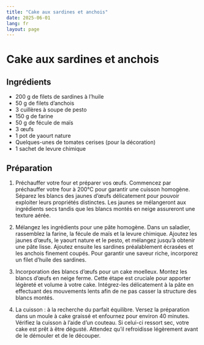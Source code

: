 ```yaml
---
title: "Cake aux sardines et anchois"
date: 2025-06-01
lang: fr
layout: page
---
```

# Cake aux sardines et anchois

## Ingrédients

- 200 g de filets de sardines à l’huile
- 50 g de filets d’anchois
- 3 cuillères à soupe de pesto
- 150 g de farine
- 50 g de fécule de maïs
- 3 œufs
- 1 pot de yaourt nature
- Quelques-unes de tomates cerises (pour la décoration)
- 1 sachet de levure chimique

## Préparation

1. Préchauffer votre four et préparer vos œufs. Commencez par préchauffer votre four à 200°C pour garantir une cuisson homogène. Séparez les blancs des jaunes d’œufs délicatement pour pouvoir exploiter leurs propriétés distinctes. Les jaunes se mélangeront aux ingrédients secs tandis que les blancs montés en neige assureront une texture aérée.

2. Mélangez les ingrédients pour une pâte homogène. Dans un saladier, rassemblez la farine, la fécule de maïs et la levure chimique. Ajoutez les jaunes d’œufs, le yaourt nature et le pesto, et mélangez jusqu’à obtenir une pâte lisse. Ajoutez ensuite les sardines préalablement écrasées et les anchois finement coupés. Pour garantir une saveur riche, incorporez un filet d’huile des sardines.

3. Incorporation des blancs d’œufs pour un cake moelleux. Montez les blancs d’œufs en neige ferme. Cette étape est cruciale pour apporter légèreté et volume à votre cake. Intégrez-les délicatement à la pâte en effectuant des mouvements lents afin de ne pas casser la structure des blancs montés.

4. La cuisson : à la recherche du parfait équilibre. Versez la préparation dans un moule à cake graissé et enfournez pour environ 40 minutes. Vérifiez la cuisson à l’aide d’un couteau. Si celui-ci ressort sec, votre cake est prêt à être dégusté. Attendez qu’il refroidisse légèrement avant de le démouler et de le découper.

